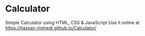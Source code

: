 # Calculator
Simple Calculator using HTML, CSS &amp; JavaScript
Use it online at https://hassan-mehedi.github.io/Calculator/
